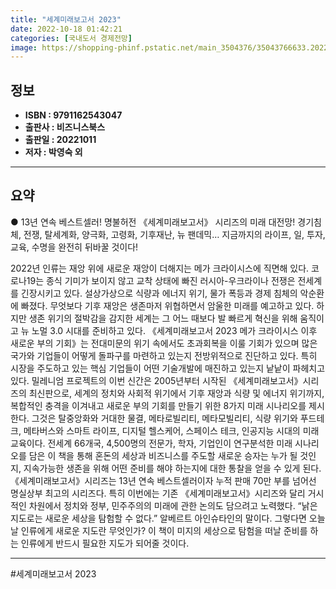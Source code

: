 ```yaml
---
title: "세계미래보고서 2023"
date: 2022-10-18 01:42:21
categories: [국내도서 경제전망]
image: https://shopping-phinf.pstatic.net/main_3504376/35043766633.20221007093944.jpg
---
```


## **정보**

- **ISBN : 9791162543047**
- **출판사 : 비즈니스북스**
- **출판일 : 20221011**
- **저자 : 박영숙 외**

------



## **요약**

● 13년 연속 베스트셀러! 명불허전 《세계미래보고서》 시리즈의 미래 대전망!
경기침체, 전쟁, 탈세계화, 양극화, 고령화, 기후재난, 뉴 팬데믹… 
지금까지의 라이프, 일, 투자, 교육, 수명을 완전히 뒤바꿀 것이다!

2022년 인류는 재앙 위에 새로운 재앙이 더해지는 메가 크라이시스에 직면해 있다. 코로나19는 종식 기미가 보이지 않고 교착 상태에 빠진 러시아-우크라이나 전쟁은 전세계를 긴장시키고 있다. 설상가상으로 식량과 에너지 위기, 물가 폭등과 경제 침체의 악순환에 빠졌다. 무엇보다 기후 재앙은 생존마저 위협하면서 암울한 미래를 예고하고 있다. 
하지만 생존 위기의 절박감을 감지한 세계는 그 어느 때보다 발 빠르게 혁신을 위해 움직이고 뉴 노멀 3.0 시대를 준비하고 있다. 《세계미래보고서 2023  메가 크라이시스 이후 새로운 부의 기회》는 전대미문의 위기 속에서도 초과회복을 이룰 기회가 있으며 많은 국가와 기업들이 어떻게 돌파구를 마련하고 있는지 전방위적으로 진단하고 있다. 특히 시장을 주도하고 있는 핵심 기업들이 어떤 기술개발에 매진하고 있는지 낱낱이 파헤치고 있다. 
밀레니엄 프로젝트의 이번 신간은 2005년부터 시작된 《세계미래보고서》시리즈의 최신판으로, 세계의 정치와 사회적 위기에서 기후 재앙과 식량 및 에너지 위기까지, 복합적인 충격을 이겨내고 새로운 부의 기회를 만들기 위한 8가지 미래 시나리오를 제시한다. 그것은 탈중앙화와 거대한 물결, 메타로빌리티, 메타모빌리티, 식량 위기와 푸드테크, 메타버스와 스마트 라이프, 디지털 헬스케어, 스페이스 테크, 인공지능 시대의 미래 교육이다. 전세계 66개국, 4,500명의 전문가, 학자, 기업인이 연구분석한 미래 시나리오를 담은 이 책을 통해 혼돈의 세상과 비즈니스를 주도할 새로운 승자는 누가 될 것인지, 지속가능한 생존을 위해 어떤 준비를 해야 하는지에 대한 통찰을 얻을 수 있게 된다. 
《세계미래보고서》시리즈는 13년 연속 베스트셀러이자 누적 판매 70만 부를 넘어선 명실상부 최고의 시리즈다. 특히 이번에는 기존 《세계미래보고서》시리즈와 달리 거시적인 차원에서 정치와 정부, 민주주의의 미래에 관한 논의도 담으려고 노력했다. “낡은 지도로는 새로운 세상을 탐험할 수 없다.” 알베르트 아인슈타인의 말이다. 그렇다면 오늘날 인류에게 새로운 지도란 무엇인가? 이 책이 미지의 세상으로 탐험을 떠날 준비를 하는 인류에게 반드시 필요한 지도가 되어줄 것이다.

------

#세계미래보고서 2023



